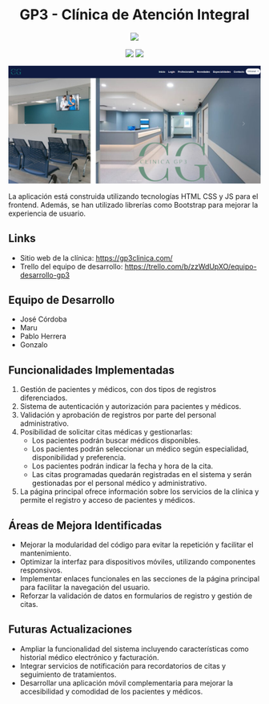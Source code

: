 <h1 align="center">GP3 - Clínica de Atención Integral</h1>
<p align="center">
  <a href="https://gp3clinica.com">
    <img src="https://gp3clinica.com/logo.png" />
  </a>
</p>

<div align="center">
  <img src="https://img.shields.io/github/commit-activity/y/MaruMarcoux/clinicagp3/main" />
  <img src="https://img.shields.io/github/contributors/MaruMarcoux/clinicagp3" />
</div>


[![screenshot](Assets/Imagenes/clinica1.png 'Screenshot')](https://gp3clinica.com/)

La aplicación está construida utilizando tecnologías HTML CSS y JS para el frontend. Además, se han utilizado librerías como Bootstrap para mejorar la experiencia de usuario.

## Links
* Sitio web de la clínica: https://gp3clinica.com/
* Trello del equipo de desarrollo: https://trello.com/b/zzWdUpXO/equipo-desarrollo-gp3

## Equipo de Desarrollo
* José Córdoba
* Maru
* Pablo Herrera
* Gonzalo

## Funcionalidades Implementadas
1. Gestión de pacientes y médicos, con dos tipos de registros diferenciados.
2. Sistema de autenticación y autorización para pacientes y médicos.
3. Validación y aprobación de registros por parte del personal administrativo.
4. Posibilidad de solicitar citas médicas y gestionarlas:
   - Los pacientes podrán buscar médicos disponibles.
   - Los pacientes podrán seleccionar un médico según especialidad, disponibilidad y preferencia.
   - Los pacientes podrán indicar la fecha y hora de la cita.
   - Las citas programadas quedarán registradas en el sistema y serán gestionadas por el personal médico y administrativo.
5. La página principal ofrece información sobre los servicios de la clínica y permite el registro y acceso de pacientes y médicos.

## Áreas de Mejora Identificadas
* Mejorar la modularidad del código para evitar la repetición y facilitar el mantenimiento.
* Optimizar la interfaz para dispositivos móviles, utilizando componentes responsivos.
* Implementar enlaces funcionales en las secciones de la página principal para facilitar la navegación del usuario.
* Reforzar la validación de datos en formularios de registro y gestión de citas.

## Futuras Actualizaciones
* Ampliar la funcionalidad del sistema incluyendo características como historial médico electrónico y facturación.
* Integrar servicios de notificación para recordatorios de citas y seguimiento de tratamientos.
* Desarrollar una aplicación móvil complementaria para mejorar la accesibilidad y comodidad de los pacientes y médicos.
